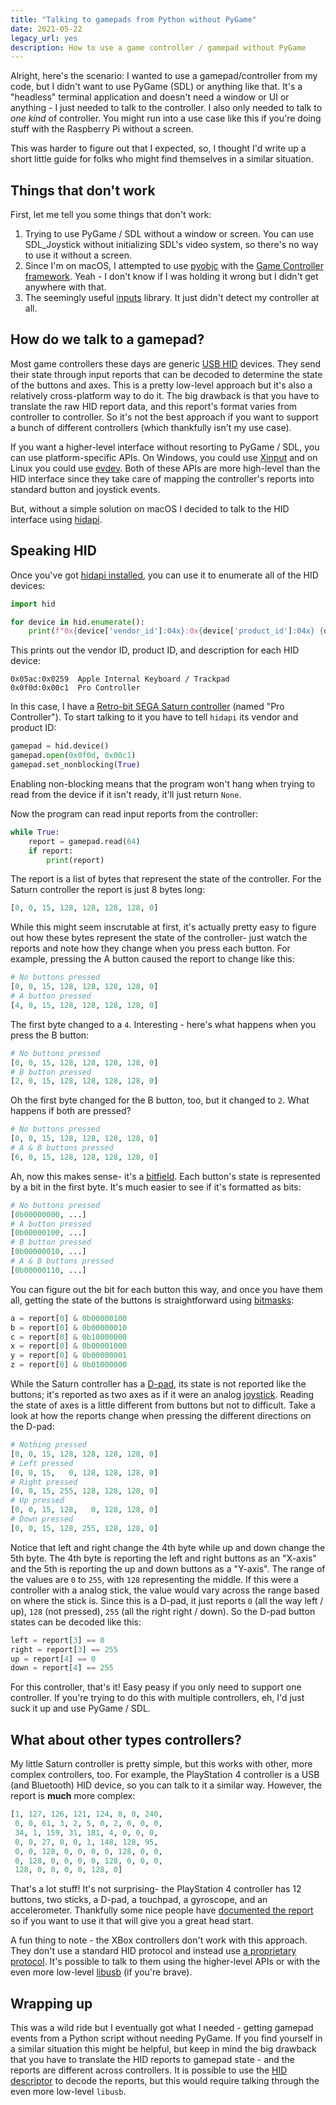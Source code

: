 ```yaml
---
title: "Talking to gamepads from Python without PyGame"
date: 2021-05-22
legacy_url: yes
description: How to use a game controller / gamepad without PyGame
---
```


Alright, here's the scenario: I wanted to use a gamepad/controller from my code, but I didn't want to use PyGame (SDL) or anything like that. It's a "headless" terminal application and doesn't need a window or UI or anything - I just needed to talk to the controller. I also only needed to talk to *one kind* of controller. You might run into a use case like this if you're doing stuff with the Raspberry Pi without a screen.

This was harder to figure out that I expected, so, I thought I'd write up a short little guide for folks who might find themselves in a similar situation.

## Things that don't work

First, let me tell you some things that don't work:

1. Trying to use PyGame / SDL without a window or screen. You can use SDL_Joystick without initializing SDL's video system, so there's no way to use it without a screen.
2. Since I'm on macOS, I attempted to use [pyobjc](https://pyobjc.readthedocs.io/en/latest/) with the [Game Controller framework](https://developer.apple.com/documentation/gamecontroller). Yeah - I don't know if I was holding it wrong but I didn't get anywhere with that.
3. The seemingly useful [inputs](https://pypi.org/project/inputs/) library. It just didn't detect my controller at all.

## How do we talk to a gamepad?

Most game controllers these days are generic [USB HID](https://en.wikipedia.org/wiki/USB_human_interface_device_class) devices. They send their state through input reports that can be decoded to determine the state of the buttons and axes. This is a pretty low-level approach but it's also a relatively cross-platform way to do it. The big drawback is that you have to translate the raw HID report data, and this report's format varies from controller to controller. So it's not the best approach if you want to support a bunch of different controllers (which thankfully isn't my use case).

If you want a higher-level interface without resorting to PyGame / SDL, you can use platform-specific APIs. On Windows, you could use [Xinput](https://pypi.org/project/XInput-Python/#description) and on Linux you could use [evdev](https://python-evdev.readthedocs.io/en/latest/). Both of these APIs are more high-level than the HID interface since they take care of mapping the controller's reports into standard button and joystick events.

But, without a simple solution on macOS I decided to talk to the HID interface using [hidapi](https://github.com/trezor/cython-hidapi).

## Speaking HID

Once you've got [hidapi installed](https://github.com/trezor/cython-hidapi#install), you can use it to enumerate all of the HID devices:

```python
import hid

for device in hid.enumerate():
    print(f"0x{device['vendor_id']:04x}:0x{device['product_id']:04x} {device['product_string']}")
```

This prints out the vendor ID, product ID, and description for each HID device:

```
0x05ac:0x0259  Apple Internal Keyboard / Trackpad
0x0f0d:0x00c1  Pro Controller
```

In this case, I have a [Retro-bit SEGA Saturn controller](https://retro-bit.com/sega-saturn-control-pad-with-usb-black.html) (named "Pro Controller"). To start talking to it you have to tell `hidapi` its vendor and product ID:

```python
gamepad = hid.device()
gamepad.open(0x0f0d, 0x00c1)
gamepad.set_nonblocking(True)
```

Enabling non-blocking means that the program won't hang when trying to read from the device if it isn't ready, it'll just return `None`.

Now the program can read input reports from the controller:

```python
while True:
    report = gamepad.read(64)
    if report:
        print(report)
```

The report is a list of bytes that represent the state of the controller. For the Saturn controller the report is just 8 bytes long:

```python
[0, 0, 15, 128, 128, 128, 128, 0]
```

While this might seem inscrutable at first, it's actually pretty easy to figure out how these bytes represent the state of the controller- just watch the reports and note how they change when you press each button. For example, pressing the A button caused the report to change like this:

```python
# No buttons pressed
[0, 0, 15, 128, 128, 128, 128, 0]
# A button pressed
[4, 0, 15, 128, 128, 128, 128, 0]
```

The first byte changed to a `4`. Interesting - here's what happens when you press the B button:

```python
# No buttons pressed
[0, 0, 15, 128, 128, 128, 128, 0]
# B button pressed
[2, 0, 15, 128, 128, 128, 128, 0]
```

Oh the first byte changed for the B button, too, but it changed to `2`. What happens if both are pressed?

```python
# No buttons pressed
[0, 0, 15, 128, 128, 128, 128, 0]
# A & B buttons pressed
[6, 0, 15, 128, 128, 128, 128, 0]
```

Ah, now this makes sense- it's a [bitfield](https://en.wikipedia.org/wiki/Bit_field). Each button's state is represented by a bit in the first byte. It's much easier to see if it's formatted as bits:

```python
# No buttons pressed
[0b00000000, ...]
# A button pressed
[0b00000100, ...]
# B button pressed
[0b00000010, ...]
# A & B buttons pressed
[0b00000110, ...]
```

You can figure out the bit for each button this way, and once you have them all, getting the state of the buttons is straightforward using [bitmasks](https://en.wikipedia.org/wiki/Mask_(computing)):

```python
a = report[0] & 0b00000100
b = report[0] & 0b00000010
c = report[0] & 0b10000000
x = report[0] & 0b00001000
y = report[0] & 0b00000001
z = report[0] & 0b01000000
```

While the Saturn controller has a [D-pad](https://en.wikipedia.org/wiki/D-pad), its state is not reported like the buttons; it's reported as two axes as if it were an analog [joystick](https://en.wikipedia.org/wiki/Joystick). Reading the state of axes is a little different from buttons but not to difficult. Take a look at how the reports change when pressing the different directions on the D-pad:

```python
# Nothing pressed
[0, 0, 15, 128, 128, 128, 128, 0]
# Left pressed
[0, 0, 15,   0, 128, 128, 128, 0]
# Right pressed
[0, 0, 15, 255, 128, 128, 128, 0]
# Up pressed
[0, 0, 15, 128,   0, 128, 128, 0]
# Down pressed
[0, 0, 15, 128, 255, 128, 128, 0]
```

Notice that left and right change the 4th byte while up and down change the 5th byte. The 4th byte is reporting the left and right buttons as an "X-axis" and the 5th is reporting the up and down buttons as a "Y-axis". The range of the values are `0` to `255`, with `128` representing the middle. If this were a controller with a analog stick, the value would vary across the range based on where the stick is. Since this is a D-pad, it just reports `0` (all the way left / up), `128` (not pressed), `255` (all the right right / down). So the D-pad button states can be decoded like this:

```python
left = report[3] == 0
right = report[3] == 255
up = report[4] == 0
down = report[4] == 255
```

For this controller, that's it! Easy peasy if you only need to support one controller. If you're trying to do this with multiple controllers, eh, I'd just suck it up and use PyGame / SDL.

## What about other types controllers?

My little Saturn controller is pretty simple, but this works with other, more complex controllers, too. For example, the PlayStation 4 controller is a USB (and Bluetooth) HID device, so you can talk to it a similar way. However, the report is **much** more complex:

```python
[1, 127, 126, 121, 124, 8, 0, 240,
 0, 0, 61, 3, 2, 5, 0, 2, 0, 0, 0,
 34, 1, 159, 31, 181, 4, 0, 0, 0,
 0, 0, 27, 0, 0, 1, 148, 128, 95,
 0, 0, 128, 0, 0, 0, 0, 128, 0, 0,
 0, 128, 0, 0, 0, 0, 128, 0, 0, 0,
 128, 0, 0, 0, 0, 128, 0]
```

That's a lot stuff! It's not surprising- the PlayStation 4 controller has 12 buttons, two sticks, a D-pad, a touchpad, a gyroscope, and an accelerometer. Thankfully some nice people have [documented the report](https://web.archive.org/web/20210301230721/https://www.psdevwiki.com/ps4/DS4-USB) so if you want to use it that will give you a great head start.

A fun thing to note - the XBox controllers don't work with this approach. They don't use a standard HID protocol and instead use [a proprietary protocol](https://gist.github.com/devkid/4b3bd50760504d1b93ea684cfd3ed895). It's possible to talk to them using the higher-level APIs or with the even more low-level [libusb](https://libusb.info/) (if you're brave).

## Wrapping up

This was a wild ride but I eventually got what I needed - getting gamepad events from a Python script without needing PyGame. If you find yourself in a similar situation this might be helpful, but keep in mind the big drawback that you have to translate the HID reports to gamepad state - and the reports are different across controllers. It is possible to use the [HID descriptor](https://eleccelerator.com/tutorial-about-usb-hid-report-descriptors/) to decode the reports, but this would require talking through the even more low-level `libusb`.
